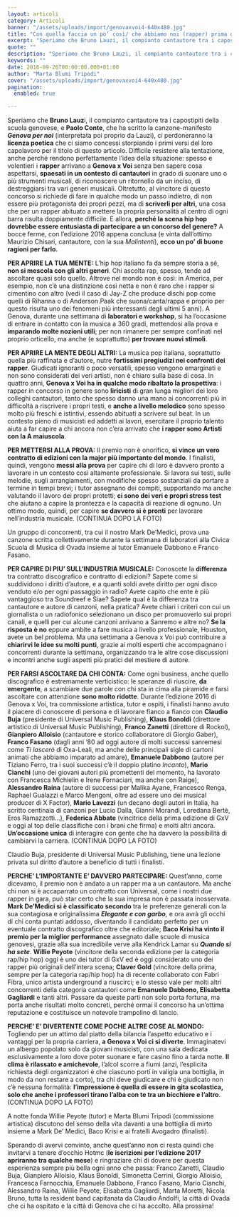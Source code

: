 ```yaml
---
layout: articoli
category: Articoli
banner: "/assets/uploads/import/genovaxvoi4-640x480.jpg"
title: "Con quella faccia un po’ così/ che abbiamo noi (rapper) prima di andare a Genova (x Voi)"
excerpt: "Speriamo che Bruno Lauzi, il compianto cantautore tra i capostipiti della scuola genovese, e Paolo Conte, che ha scritto la canzone-manifesto Genova per noi (interpretata poi proprio da Lauzi), ci perdoneranno la licenza poetica che ci siamo concessi storpiando i primi versi del loro capolavoro per il titolo di questo articolo. Difficile resistere alla tentazione, [&hellip"
quote: ""
description: "Speriamo che Bruno Lauzi, il compianto cantautore tra i capostipiti della scuola genovese, e Paolo Conte, che ha scritto la canzone-manifesto Genova per noi (interpretata poi proprio da Lauzi), ci perdoneranno la licenza poetica che ci siamo concessi storpiando i primi versi del loro capolavoro per il titolo di questo articolo. Difficile resistere alla tentazione, [&hellip"
keywords: ""
date: 2016-09-26T00:00:00.000+01:00
author: "Marta Blumi Tripodi"
cover: "/assets/uploads/import/genovaxvoi4-640x480.jpg"
pagination:
  enabled: true

---
```


Speriamo che **Bruno Lauz**i, il compianto cantautore tra i capostipiti della scuola genovese, e **Paolo Conte**, che ha scritto la canzone-manifesto **_Genova per noi_** (interpretata poi proprio da Lauzi), ci perdoneranno la **licenza poetica** che ci siamo concessi storpiando i primi versi del loro capolavoro per il titolo di questo articolo. Difficile resistere alla tentazione, anche perché rendono perfettamente l’idea della situazione: spesso e volentieri i **rapper** arrivano a **Genova x Voi** senza ben sapere cosa aspettarsi, **spaesati in un contesto di cantautori** in grado di suonare uno o più strumenti musicali, di riconoscere un ritornello da un inciso, di destreggiarsi tra vari generi musicali. Oltretutto, al vincitore di questo concorso si richiede di fare in qualche modo un passo indietro, di non essere più protagonista dei propri pezzi, ma di **scriverli per altri,** una cosa che per un rapper abituato a mettere la propria personalità al centro di ogni barra risulta doppiamente difficile. E allora, **perché la scena hip hop dovrebbe essere entusiasta di partecipare a un concorso del genere?** A bocce ferme, con l’edizione 2016 appena conclusa (e vinta dall’ottimo Maurizio Chisari, cantautore, con la sua _Malintenti_), **ecco un po’ di buone ragioni per farlo.**

**PER APRIRE LA TUA MENTE:** L’hip hop italiano fa da sempre storia a sé, **non si mescola con gli altri generi**. Chi ascolta rap, spesso, tende ad ascoltare quasi solo quello. Altrove nel mondo non è così: in America, per esempio, non c’è una distinzione così netta e non è raro che i rapper si cimentino con altro (vedi il caso di Jay-Z che produce dischi pop come quelli di Rihanna o di Anderson.Paak che suona/canta/rappa e proprio per questo risulta uno dei fenomeni più interessanti degli ultimi 5 anni). A Genova, durante una settimana di **laboratori e workshop**, si ha l’occasione di entrare in contatto con la musica a 360 gradi, mettendosi alla prova e **imparando molte nozioni utili**; per non rimanere per sempre confinati nel proprio orticello, ma anche (e soprattutto) **per trovare nuovi stimoli**.

**PER APRIRE LA MENTE DEGLI ALTRI:** La musica pop italiana, soprattutto quella più raffinata e d’autore, nutre **fortissimi pregiudizi nei confronti dei rapper**. Giudicati ignoranti o poco versatili, spesso vengono emarginati e non sono considerati dei veri artisti, non è chiaro sulla base di cosa. In quattro anni, **Genova x Voi ha in qualche modo ribaltato la prospettiva**: i rapper in concorso in genere sono **liricisti** di gran lunga migliori dei loro colleghi cantautori, tanto che spesso danno una mano ai concorrenti più in difficoltà a riscrivere i propri testi, e **anche a livello melodico** sono spesso molto più freschi e istintivi, essendo abituati a scrivere sul beat. In un contesto pieno di musicisti ed addetti ai lavori, esercitare il proprio talento aiuta a far capire a chi ancora non c’era arrivato che **i rapper sono Artisti con la A maiuscola**.

**PER METTERSI ALLA PROVA:** Il premio non è onorifico, **si vince un vero contratto di edizioni con la major più importante del mondo**. I finalisti, quindi, vengono **messi alla prova** per capire chi di loro è davvero pronto a lavorare in un contesto così altamente professionale. Si lavora sui testi, sulle melodie, sugli arrangiamenti, con modifiche spesso sostanziali da portare a termine in tempi brevi; i tutor assegnano dei compiti, supportando ma anche valutando il lavoro dei propri protetti; **ci sono dei veri e propri stress test** che aiutano a capire la prontezza e la capacità di reazione di ognuno. Un ottimo modo, quindi, per capire **se davvero si è pronti** per lavorare nell’industria musicale. (CONTINUA DOPO LA FOTO)

Un gruppo di concorrenti, tra cui il nostro Mark De’Medici, prova una canzone scritta collettivamente durante la settimana di laboratori alla Civica Scuola di Musica di Ovada insieme ai tutor Emanuele Dabbono e Franco Fasano.

**PER CAPIRE DI PIU’ SULL’INDUSTRIA MUSICALE:** Conoscete la **differenza** tra contratto discografico e contratto di edizioni? Sapete come si suddividono i diritti d’autore, e a quanti soldi avete diritto per ogni disco venduto e/o per ogni passaggio in radio? Avete capito che ente è più vantaggioso tra Soundreef e Siae? Sapete qual è la differenza tra cantautore e autore di canzoni, nella pratica? Avete chiari i criteri con cui un giornalista o un radiofonico selezionano un disco per promuoverlo sui propri canali, e quelli per cui alcune canzoni arrivano a Sanremo e altre no? **Se la risposta è no** eppure ambite a fare musica a livello professionale, Houston, avete un bel problema. Ma una settimana a Genova x Voi può contribuire a **chiarirvi le idee su molti punti**, grazie ai molti esperti che accompagnano i concorrenti durante la settimana, organizzando tra le altre cose discussioni e incontri anche sugli aspetti più pratici del mestiere di autore.

**PER FARSI ASCOLTARE DA CHI CONTA:** Come ogni business, anche quello discografico è estremamente verticistico: le speranze di riuscire, **da emergente**, a scambiare due parole con chi sta in cima alla piramide e farsi ascoltare con attenzione **sono molto ridotte**. Durante l’edizione 2016 di Genova x Voi, tra commissione artistica, tutor e ospiti, i finalisti hanno avuto il piacere di conoscere di persona e di lavorare fianco a fianco con **Claudio Buja** (presidente di Universal Music Publishing), **Klaus Bonoldi** (direttore artistico di Universal Music Publishing), **Franco Zanetti** (direttore di Rockol), **Gianpiero Alloisio** (cantautore e storico collaboratore di Giorgio Gaber), **Franco Fasano** (dagli anni ’80 ad oggi autore di molti successi sanremesi come _Ti lascerò_ di Oxa-Leali, ma anche delle principali sigle di cartoni animati che abbiamo imparato ad amare), **Emanuele Dabbono** (autore per Tiziano Ferro, tra i suoi successi c’è il doppio platino _Incanto_), **Mario Cianchi** (uno dei giovani autori più promettenti del momento, ha lavorato con Francesca Michielin e Irene Fornaciari, ma anche con Raige), **Alessandro Raina** (autore di successi per Malika Ayane, Francesco Renga, Raphael Gualazzi e Marco Mengoni, oltre ad essere uno dei musical producer di X Factor), **Mario Lavezzi** (un decano degli autori in Italia, ha scritto centinaia di canzoni per Lucio Dalla, Gianni Morandi, Loredana Bertè, Eros Ramazzotti…), **Federica Abbate** (vincitrice della prima edizione di GxV e oggi al top delle classifiche con i brani che firma) e molti altri ancora. **Un’occasione unica** di interagire con gente che ha davvero la possibilità di cambiarvi la carriera. (CONTINUA DOPO LA FOTO)

Claudio Buja, presidente di Universal Music Publishing, tiene una lezione privata sul diritto d’autore a beneficio di tutti i finalisti.

**PERCHE’ L’IMPORTANTE E’ DAVVERO PARTECIPARE:** Quest’anno, come dicevamo, il premio non è andato a un rapper ma a un cantautore. Ma anche chi non si è accaparrato un contratto con Universal, come i nostri due rapper in gara, può star certo che la sua impresa non è passata inosservata. **Mark De’Medici si è classificato secondo** tra le preferenze generali con la sua contagiosa e originalissima _**Elegante e con garbo**,_ e ora avrà gli occhi di chi conta puntati addosso, diventando il candidato perfetto per un eventuale contratto discografico oltre che editoriale; **Baco Krisi ha vinto il premio per la miglior performance** assegnato dalle scuole di musica genovesi, grazie alla sua incredibile verve alla Kendrick Lamar su **_Quando si ha sete_**. **Willie Peyote** (vincitore della seconda edizione per la categoria rap/hip hop) oggi è uno dei tutor di GxV ed è oggi considerato uno dei rapper più originali dell’intera scena; **Claver Gold** (vincitore della prima, sempre per la categoria rap/hip hop) ha di recente collaborato con Fabri Fibra, unico artista underground a riuscirci; e lo stesso vale per molti altri concorrenti della categoria cantautori come **Emanuele Dabbono, Elisabetta Gagliardi** e tanti altri. Passare da queste parti non solo porta fortuna, ma porta anche risultati molto concreti, perché ormai il concorso ha un’ottima reputazione e costituisce un notevole trampolino di lancio.

**PERCHE’ E’ DIVERTENTE COME POCHE ALTRE COSE AL MONDO:** Togliendo per un attimo dal piatto della bilancia l’aspetto educativo e i vantaggi per la propria carriera, **a Genova x Voi ci si diverte**. Immaginatevi un albergo popolato solo da giovani musicisti, con una sala dedicata esclusivamente a loro dove poter suonare e fare casino fino a tarda notte. **Il clima è rilassato e amichevole**, l’alcol scorre a fiumi (anzi, l’esplicita richiesta degli organizzatori è che ciascuno porti in valigia una bottiglia, in modo da non restare a corto), tra chi deve giudicare e chi è giudicato non c’è nessuna formalità: **l’impressione è quella di essere in gita scolastica, solo che anche i professori tirano l’alba con te tra un bicchiere e l’altro**. (CONTINUA DOPO LA FOTO)

A notte fonda Willie Peyote (tutor) e Marta Blumi Tripodi (commissione artistica) discutono del senso della vita davanti a una bottiglia di mirto insieme a Mark De’ Medici, Baco Krisi e ai fratelli Avogadro (finalisti).

Sperando di avervi convinto, anche quest’anno non ci resta quindi che invitarvi a tenere d’occhio Hotmc (**le iscrizioni per l’edizione 2017 apriranno tra qualche mese**) e ringraziare chi di dovere per questa esperienza sempre più bella ogni anno che passa: Franco Zanetti, Claudio Buja, Gianpiero Alloisio, Klaus Bonoldi, Simonetta Cerrini, Giorgio Alloisio, Francesca Farnocchia, Emanuele Dabbono, Franco Fasano, Mario Cianchi, Alessandro Raina, Willie Peyote, Elisabetta Gagliardi, Marta Moretti, Nicola Bruno, tutta la resident band capitanata da Claudio Andolfi, la città di Ovada che ci ha ospitato e la città di Genova che ci ha accolto. Alla prossima!